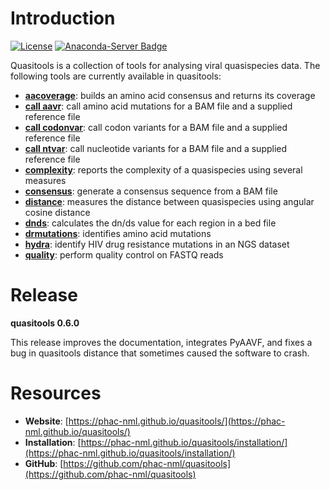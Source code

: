 # Introduction

[![License](https://img.shields.io/badge/License-Apache%202.0-blue.svg)](https://opensource.org/licenses/Apache-2.0)  [![Anaconda-Server Badge](https://anaconda.org/bioconda/quasitools/badges/installer/conda.svg)](https://anaconda.org/bioconda/quasitools)

Quasitools is a collection of tools for analysing viral quasispecies data. The following tools are currently available in quasitools:

* **[aacoverage](aacoverage.md)**: builds an amino acid consensus and returns its coverage
* **[call aavr](aavar.md)**: call amino acid mutations for a BAM file and a supplied reference file
* **[call codonvar](codonvar.md)**: call codon variants for a BAM file and a supplied reference file
* **[call ntvar](ntvar.md)**: call nucleotide variants for a BAM file and a supplied reference file
* **[complexity](complexity.md)**: reports the complexity of a quasispecies using several measures
* **[consensus](consensus.md)**: generate a consensus sequence from a BAM file
* **[distance](distance.md)**: measures the distance between quasispecies using angular cosine distance
* **[dnds](dnds.md)**: calculates the dn/ds value for each region in a bed file
* **[drmutations](drmutations.md)**: identifies amino acid mutations
* **[hydra](hydra.md)**: identify HIV drug resistance mutations in an NGS dataset
* **[quality](quality.md)**: perform quality control on FASTQ reads

# Release

__quasitools 0.6.0__

This release improves the documentation, integrates PyAAVF, and fixes a bug in quasitools distance that sometimes caused the software to crash.

# Resources

* __Website__: [https://phac-nml.github.io/quasitools/](https://phac-nml.github.io/quasitools/)
* __Installation__: [https://phac-nml.github.io/quasitools/installation/](https://phac-nml.github.io/quasitools/installation/)
* __GitHub__: [https://github.com/phac-nml/quasitools](https://github.com/phac-nml/quasitools)
